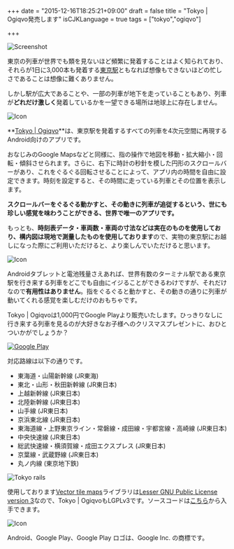 +++
date = "2015-12-16T18:25:21+09:00"
draft = false
title = "Tokyo | Ogiqvo発売します"
isCJKLanguage = true
tags = ["tokyo","ogiqvo"]

+++

![Screenshot](/feature_graphic.png)

東京の列車が世界でも類を見ないほど頻繁に発着することはよく知られており、それらが1日に3,000本も発着する[東京駅](https://ja.wikipedia.org/wiki/%E6%9D%B1%E4%BA%AC%E9%A7%85)ともなれば想像もできないほどの忙しさであることは想像に難くありません。

しかし駅が広大であることや、一部の列車が地下を走っていることもあり、列車が**どれだけ激しく**発着しているかを一望できる場所は地球上に存在しません。

![Icon](/raster-tokyo.png)

**[Tokyo | Ogiqvo](https://play.google.com/store/apps/details?id=com.ogiqvo.view.tokyo)**は、東京駅を発着するすべての列車を4次元空間に再現するAndroid向けのアプリです。

おなじみのGoogle Mapsなどと同様に、指の操作で地図を移動・拡大縮小・回転・傾斜させられます。さらに、右下に時計の秒針を模した円形のスクロールバーがあり、これをぐるぐる回転させることによって、アプリ内の時間を自由に設定できます。時刻を設定すると、その時間に走っている列車とその位置を表示します。

**スクロールバーをぐるぐる動かすと、その動きに列車が追従するという、世にも珍しい感覚を味わうことができる、世界で唯一のアプリです。**

もっとも、**時刻表データ・車両数・車両の寸法などは実在のものを使用しており、構内図は現地で測量したものを使用しております**ので、実物の東京駅にお越しになった際にご利用いただけると、より楽しんでいただけると思います。

![Icon](/expand_and_rotate.png)

Androidタブレットと電池残量さえあれば、世界有数のターミナル駅である東京駅を行き来する列車をどこでも自由にイジることができるわけですが、それだけなので**有用性はありません**。指をぐるぐると動かすと、その動きの通りに列車が動いてくれる感覚を楽しむだけのおもちゃです。

Tokyo | Ogiqvoは1,000円でGoogle Playより販売いたします。ひっきりなしに行き来する列車を見るのが大好きなお子様へのクリスマスプレゼントに、おひとついかがでしょうか？

[![Google Play](/ja-play-badge.png)](https://play.google.com/store/apps/details?id=com.ogiqvo.view.tokyo)

対応路線は以下の通りです。

* 東海道・山陽新幹線 (JR東海)
* 東北・山形・秋田新幹線 (JR東日本)
* 上越新幹線 (JR東日本)
* 北陸新幹線 (JR東日本)
* 山手線 (JR東日本)
* 京浜東北線 (JR東日本)
* 東海道線・上野東京ライン・常磐線・成田線・宇都宮線・高崎線 (JR東日本)
* 中央快速線 (JR東日本)
* 総武快速線・横須賀線・成田エクスプレス (JR東日本)
* 京葉線・武蔵野線 (JR東日本)
* 丸ノ内線 (東京地下鉄)

![Tokyo rails](/tokyo-rails.png)

使用しております[Vector tile maps](https://github.com/opensciencemap/vtm)ライブラリは[Lesser GNU Public License version 3](http://www.gnu.org/licenses/lgpl-3.0.html)なので、Tokyo | OgiqvoもLGPLv3です。ソースコードは[こちら](https://github.com/ogiqvo/ogiqvo.com-opensciencemap-lgplv3)から入手できます。

![Icon](/icon_144.png)

Android、Google Play、Google Play ロゴは、Google Inc. の商標です。
